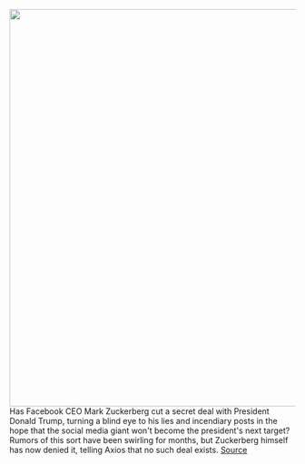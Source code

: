 <img src='https://cdn.vox-cdn.com/thumbor/Xn-o6Ts_jT3kAswNZpmOzCME-A8=/0x0:4941x3294/1200x800/filters:focal(2076x1252:2866x2042)/cdn.vox-cdn.com/uploads/chorus_image/image/67082266/1200875985.jpg.0.jpg' width='700px' /><br/>
Has Facebook CEO Mark Zuckerberg cut a secret deal with President Donald Trump, turning a blind eye to his lies and incendiary posts in the hope that the social media giant won't become the president's next target? Rumors of this sort have been swirling for months, but Zuckerberg himself has now denied it, telling Axios that no such deal exists.
<a href='https://www.theverge.com/2020/7/20/21331067/facebook-mark-zuckerberg-donald-trump-denies-deal-political-ads-lies'> Source <a/>